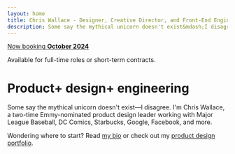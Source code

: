 ```yaml
---
layout: home
title: Chris Wallace - Designer, Creative Director, and Front-End Engineer
description: Some say the mythical unicorn doesn't exist&mdash;I disagree. I'm Chris Wallace, an award-winning designer, creative director, and front-end engineer with over 15 years pioneering the future of digital experience.
---
```


<div id="visualization-canvas" class="fade-in-element z-1 absolute top-0 right-0 w-[50%] md:w-[50%] h-[67%] sm:h-[75%] md:h-[58%] lg:h-[80%]" role="presentation" aria-hidden="true"></div>

<div class="open-to-work fade-in-element z-2">
  <a class="badge" href="/contact"><span>Now booking</span> <strong>October 2024</strong></a>
  <p>Available for full-time roles or short-term contracts.</p>
</div>

<div>
  <h1 class="home-title">
    <span class="fade-in-element">Product+</span> <span class="fade-in-element">design+</span> <span class="fade-in-element">engineering</span>
  </h1>
</div>

<p class="text-xl md:text-2xl mt-12 mb-6 fade-in-element">Some say the mythical unicorn doesn't exist&mdash;I disagree. I'm Chris Wallace, a two-time Emmy-nominated product design leader working with Major League Baseball, DC Comics, Starbucks, Google, Facebook, and more.</p>

<p class="text-xl md:text-2xl mb-16 fade-in-element">
  Wondering where to start? Read <a href="/bio">my bio</a> or check out my <a href="/portfolio">product design portfolio</a>.
</p>
